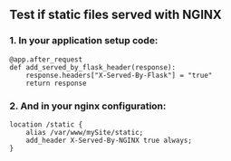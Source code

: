 ## Test if static files served with NGINX

### 1. In your application setup code:
    @app.after_request
    def add_served_by_flask_header(response):
        response.headers["X-Served-By-Flask"] = "true"
        return response
        
### 2. And in your nginx configuration:

    location /static {
        alias /var/www/mySite/static;
        add_header X-Served-By-NGINX true always;
    }